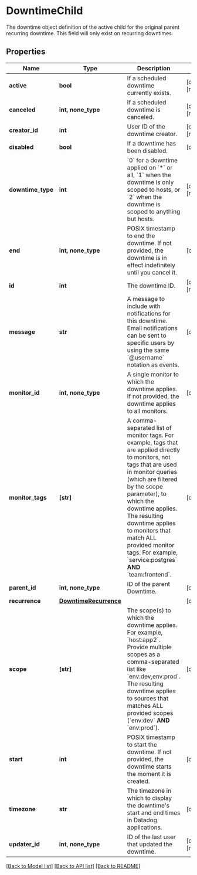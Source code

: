 # DowntimeChild

The downtime object definition of the active child for the original parent recurring downtime. This field will only exist on recurring downtimes.

## Properties

| Name              | Type                                            | Description                                                                                                                                                                                                                                                                                                                                                                          | Notes                 |
| ----------------- | ----------------------------------------------- | ------------------------------------------------------------------------------------------------------------------------------------------------------------------------------------------------------------------------------------------------------------------------------------------------------------------------------------------------------------------------------------ | --------------------- |
| **active**        | **bool**                                        | If a scheduled downtime currently exists.                                                                                                                                                                                                                                                                                                                                            | [optional] [readonly] |
| **canceled**      | **int, none_type**                              | If a scheduled downtime is canceled.                                                                                                                                                                                                                                                                                                                                                 | [optional] [readonly] |
| **creator_id**    | **int**                                         | User ID of the downtime creator.                                                                                                                                                                                                                                                                                                                                                     | [optional] [readonly] |
| **disabled**      | **bool**                                        | If a downtime has been disabled.                                                                                                                                                                                                                                                                                                                                                     | [optional]            |
| **downtime_type** | **int**                                         | &#x60;0&#x60; for a downtime applied on &#x60;\*&#x60; or all, &#x60;1&#x60; when the downtime is only scoped to hosts, or &#x60;2&#x60; when the downtime is scoped to anything but hosts.                                                                                                                                                                                          | [optional] [readonly] |
| **end**           | **int, none_type**                              | POSIX timestamp to end the downtime. If not provided, the downtime is in effect indefinitely until you cancel it.                                                                                                                                                                                                                                                                    | [optional]            |
| **id**            | **int**                                         | The downtime ID.                                                                                                                                                                                                                                                                                                                                                                     | [optional] [readonly] |
| **message**       | **str**                                         | A message to include with notifications for this downtime. Email notifications can be sent to specific users by using the same &#x60;@username&#x60; notation as events.                                                                                                                                                                                                             | [optional]            |
| **monitor_id**    | **int, none_type**                              | A single monitor to which the downtime applies. If not provided, the downtime applies to all monitors.                                                                                                                                                                                                                                                                               | [optional]            |
| **monitor_tags**  | **[str]**                                       | A comma-separated list of monitor tags. For example, tags that are applied directly to monitors, not tags that are used in monitor queries (which are filtered by the scope parameter), to which the downtime applies. The resulting downtime applies to monitors that match ALL provided monitor tags. For example, &#x60;service:postgres&#x60; **AND** &#x60;team:frontend&#x60;. | [optional]            |
| **parent_id**     | **int, none_type**                              | ID of the parent Downtime.                                                                                                                                                                                                                                                                                                                                                           | [optional]            |
| **recurrence**    | [**DowntimeRecurrence**](DowntimeRecurrence.md) |                                                                                                                                                                                                                                                                                                                                                                                      | [optional]            |
| **scope**         | **[str]**                                       | The scope(s) to which the downtime applies. For example, &#x60;host:app2&#x60;. Provide multiple scopes as a comma-separated list like &#x60;env:dev,env:prod&#x60;. The resulting downtime applies to sources that matches ALL provided scopes (&#x60;env:dev&#x60; **AND** &#x60;env:prod&#x60;).                                                                                  | [optional]            |
| **start**         | **int**                                         | POSIX timestamp to start the downtime. If not provided, the downtime starts the moment it is created.                                                                                                                                                                                                                                                                                | [optional]            |
| **timezone**      | **str**                                         | The timezone in which to display the downtime&#39;s start and end times in Datadog applications.                                                                                                                                                                                                                                                                                     | [optional]            |
| **updater_id**    | **int, none_type**                              | ID of the last user that updated the downtime.                                                                                                                                                                                                                                                                                                                                       | [optional] [readonly] |

[[Back to Model list]](README.md#documentation-for-models) [[Back to API list]](README.md#documentation-for-api-endpoints) [[Back to README]](README.md)
